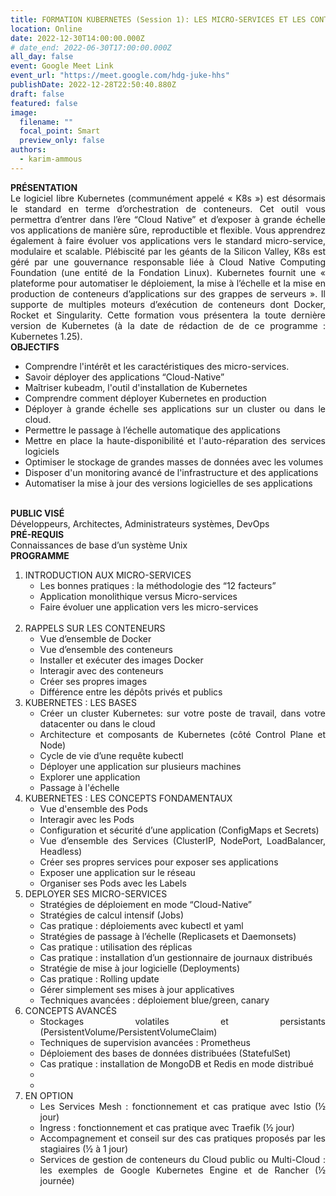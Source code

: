 ```yaml
---
title: FORMATION KUBERNETES (Session 1): LES MICRO-SERVICES ET LES CONTENEURS 
location: Online
date: 2022-12-30T14:00:00.000Z
# date_end: 2022-06-30T17:00:00.000Z
all_day: false
event: Google Meet Link
event_url: "https://meet.google.com/hdg-juke-hhs"
publishDate: 2022-12-28T22:50:40.880Z
draft: false
featured: false
image:
  filename: ""
  focal_point: Smart
  preview_only: false
authors:
  - karim-ammous
---
```



<div style="text-align: justify">
<b>PRÉSENTATION</b></br>
Le logiciel libre Kubernetes (communément appelé « K8s ») est désormais le standard en terme d’orchestration de conteneurs. Cet outil vous permettra d’entrer dans l’ère “Cloud Native” et d’exposer à grande échelle vos applications de manière sûre, reproductible et flexible. Vous apprendrez également à faire évoluer vos applications vers le standard micro-service, modulaire et scalable. Plébiscité par les géants de la Silicon Valley, K8s est géré par une gouvernance responsable liée à Cloud Native Computing Foundation (une entité de la Fondation Linux). Kubernetes fournit une « plateforme pour automatiser le déploiement, la mise à l’échelle et la mise en production de conteneurs d’applications sur des grappes de serveurs ». Il supporte de multiples moteurs d’exécution de conteneurs dont Docker, Rocket et Singularity.
Cette formation vous présentera la toute dernière version de Kubernetes (à la date de rédaction de de ce programme : Kubernetes 1.25).</br>
<b>OBJECTIFS</b></br>
<ul>
<li>	Comprendre l'intérêt et les caractéristiques des micro-services.
<li>	Savoir déployer des applications “Cloud-Native”
<li>	Maîtriser kubeadm, l'outil d'installation de Kubernetes
<li>	Comprendre comment déployer Kubernetes en production
<li>	Déployer à grande échelle ses applications sur un cluster ou dans le cloud.
<li>	Permettre le passage à l’échelle automatique des applications
<li>	Mettre en place la haute-disponibilité et l'auto-réparation des services logiciels
<li>	Optimiser le stockage de grandes masses de données avec les volumes
<li>	Disposer d'un monitoring avancé de l'infrastructure et des applications
<li>	Automatiser la mise à jour des versions logicielles de ses applications
</ul>
</br>
<b>PUBLIC VISÉ</b></br>
Développeurs, Architectes, Administrateurs systèmes, DevOps</br>
<b>PRÉ-REQUIS</b></br>
Connaissances de base d’un système Unix </br>
<b>PROGRAMME</b></br>
<ol>
<li>INTRODUCTION AUX MICRO-SERVICES</br>
<ul>
<li>Les bonnes pratiques : la méthodologie des “12 facteurs”
<li>Application monolithique versus Micro-services
<li>Faire évoluer une application vers les micro-services
</ul>
</br>
<li>RAPPELS SUR LES CONTENEURS</br>
<ul>
<li>Vue d’ensemble de Docker
<li>Vue d’ensemble des conteneurs
<li>Installer et exécuter des images Docker
<li>Interagir avec des conteneurs
<li>Créer ses propres images
<li>Différence entre les dépôts privés et publics
</ul>

 
<li>KUBERNETES : LES BASES
<ul>
<li>Créer un cluster Kubernetes: sur votre poste de travail, dans votre datacenter ou dans le cloud
<li>Architecture et composants de Kubernetes (côté Control Plane et Node)
<li>Cycle de vie d’une requête kubectl
<li>Déployer une application sur plusieurs machines
<li>Explorer une application
<li>Passage à l'échelle
</ul>
 
<li>KUBERNETES : LES CONCEPTS FONDAMENTAUX
<ul>
<li>Vue d'ensemble des Pods
<li>Interagir avec les Pods
<li>Configuration et sécurité d’une application (ConfigMaps et Secrets)
<li>Vue d’ensemble des Services (ClusterIP, NodePort, LoadBalancer, Headless)
<li>Créer ses propres services pour exposer ses applications
<li>Exposer une application sur le réseau
<li>Organiser ses Pods avec les Labels
</ul>

<li>DEPLOYER SES MICRO-SERVICES
<ul>
<li>Stratégies de déploiement en mode “Cloud-Native”
<li>Stratégies de calcul intensif (Jobs)
<li>Cas pratique : déploiements avec kubectl et yaml
<li>Stratégies de passage à l’échelle (Replicasets et Daemonsets)
<li>Cas pratique : utilisation des réplicas
<li>Cas pratique : installation d’un gestionnaire de journaux distribués
<li>Stratégie de mise à jour logicielle (Deployments)
<li>Cas pratique : Rolling update
<li>Gérer simplement ses mises à jour applicatives
<li>Techniques avancées : déploiement blue/green, canary
</ul>

<li>CONCEPTS AVANCÉS
<ul>
<li>Stockages volatiles et persistants (PersistentVolume/PersistentVolumeClaim)
<li>Techniques de supervision avancées : Prometheus
<li>Déploiement des bases de données distribuées (StatefulSet)
<li>Cas pratique : installation de MongoDB et Redis en mode distribué
<li>
<li>
</ul>

<li>EN OPTION
<ul>
<li>Les Services Mesh : fonctionnement et cas pratique avec Istio (½ jour)
<li>Ingress : fonctionnement et cas pratique avec Traefik (½ jour)
<li>Accompagnement et conseil sur des cas pratiques proposés par les stagiaires (½ à 1 jour)
<li>Services de gestion de conteneurs du Cloud public ou Multi-Cloud : les exemples de Google Kubernetes Engine et de Rancher (½ journée)
</ul>
</ol>
</br>
</div>

